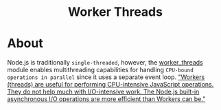 <div align='center'>
  <h1>Worker Threads</h1>
</div>

# About

Node.js is traditionally `single-threaded`, however, the [worker_threads](https://nodejs.org/api/worker_threads.html) module enables multithreading capabilities for handling `CPU-bound operations in parallel` since it uses a separate event loop. ["Workers (threads) are useful for performing CPU-intensive JavaScript operations. They do not help much with I/O-intensive work. The Node.js built-in asynchronous I/O operations are more efficient than Workers can be."](https://nodejs.org/api/worker_threads.html#worker-threads)
